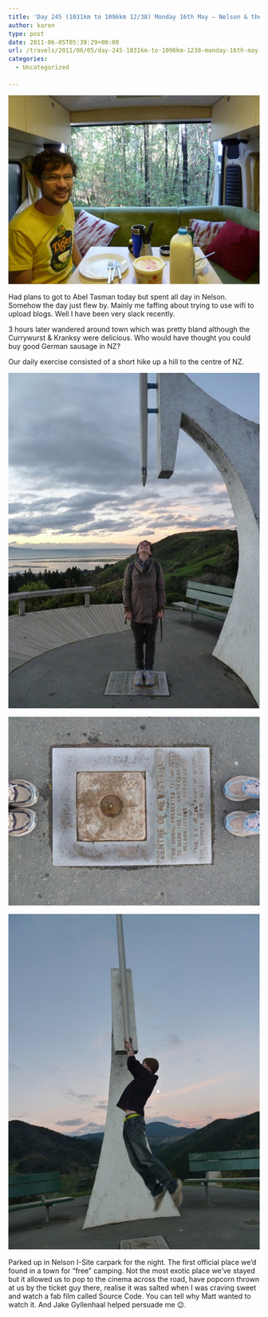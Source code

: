 ```yaml
---
title: 'Day 245 (1031km to 1096km 12/38) Monday 16th May – Nelson & the centre of NZ'
author: karen
type: post
date: 2011-06-05T05:39:29+00:00
url: /travels/2011/06/05/day-245-1031km-to-1096km-1238-monday-16th-may-nelson-the-centre-of-nz/
categories:
  - Uncategorized

---
```

![](/travels-wp-content/uploads/2011/06/P1060403.jpg)

Had plans to got to Abel Tasman today but spent all day in Nelson. Somehow the day just flew by. Mainly me faffing about trying to use wifi to upload blogs. Well I have been very slack recently.

3 hours later wandered around town which was pretty bland although the Currywurst & Kranksy were delicious. Who would have thought you could buy good German sausage in NZ?

Our daily exercise consisted of a short hike up a hill to the centre of NZ. 

![](/travels-wp-content/uploads/2011/06/P1060421.jpg)

![](/travels-wp-content/uploads/2011/06/P1060420.jpg)

![](/travels-wp-content/uploads/2011/06/P1060416.jpg)

Parked up in Nelson I-Site carpark for the night. The first official place we’d found in a town for “free” camping. Not the most exotic place we’ve stayed but it allowed us to pop to the cinema across the road, have popcorn thrown at us by the ticket guy there, realise it was salted when I was craving sweet and watch a fab film called Source Code. You can tell why Matt wanted to watch it. And Jake Gyllenhaal helped persuade me 😉.

 [1]: http://www.mattburns.co.uk/travels/wp-content/uploads/2011/06/P1060403.jpg
 [2]: http://www.mattburns.co.uk/travels/wp-content/uploads/2011/06/P1060421.jpg
 [3]: http://www.mattburns.co.uk/travels/wp-content/uploads/2011/06/P1060420.jpg
 [4]: http://www.mattburns.co.uk/travels/wp-content/uploads/2011/06/P1060416.jpg